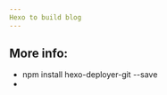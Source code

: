 ```yaml
---
Hexo to build blog
---
```

More info: 
--
* npm install hexo-deployer-git --save
* [Blog Address]: https://VelocityLight.github.io/